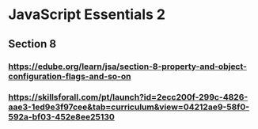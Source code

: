# JavaScript Essentials 2

## Section 8

### https://edube.org/learn/jsa/section-8-property-and-object-configuration-flags-and-so-on

### https://skillsforall.com/pt/launch?id=2ecc200f-299c-4826-aae3-1ed9e3f97cee&tab=curriculum&view=04212ae9-58f0-592a-bf03-452e8ee25130